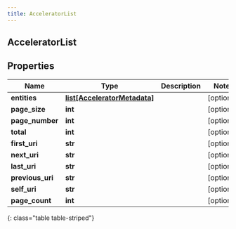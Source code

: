```yaml
---
title: AcceleratorList
---
```

## AcceleratorList

## Properties

|Name | Type | Description | Notes|
|------------ | ------------- | ------------- | -------------|
| **entities** | [**list[AcceleratorMetadata]**](AcceleratorMetadata.html) |  | [optional] |
| **page_size** | **int** |  | [optional] |
| **page_number** | **int** |  | [optional] |
| **total** | **int** |  | [optional] |
| **first_uri** | **str** |  | [optional] |
| **next_uri** | **str** |  | [optional] |
| **last_uri** | **str** |  | [optional] |
| **previous_uri** | **str** |  | [optional] |
| **self_uri** | **str** |  | [optional] |
| **page_count** | **int** |  | [optional] |
{: class="table table-striped"}


